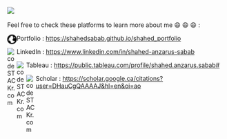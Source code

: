 ![](https://res.cloudinary.com/dcypkejjm/image/upload/v1595467342/GitHub_pghcgl.png?raw=true)

Feel free to check these platforms to learn more about me 😄 😄 😄 :

[<img align="left" alt="codeSTACKr.com" width="22px" src="https://raw.githubusercontent.com/iconic/open-iconic/master/svg/globe.svg" />][portfolio]
Portfolio : https://shahedsabab.github.io/shahed_portfolio

[<img align="left" alt="codeSTACKr.com" width="22px" src="https://cdn.jsdelivr.net/npm/simple-icons@v3/icons/linkedin.svg" />][linkedin]
LinkedIn  : https://www.linkedin.com/in/shahed-anzarus-sabab

[<img align="left" alt="codeSTACKr.com" width="22px" src="https://res.cloudinary.com/dcypkejjm/image/upload/v1596531757/tableau_tlqbdz.svg" />][tableau]
Tableau   : https://public.tableau.com/profile/shahed.anzarus.sabab#

[<img align="left" alt="codeSTACKr.com" width="22px" src="https://res.cloudinary.com/dcypkejjm/image/upload/v1596531700/scholar_rxhugi.svg" />][scholar]
Scholar   : https://scholar.google.ca/citations?user=DHauCgQAAAAJ&hl=en&oi=ao


<!--
**ShahedSabab/ShahedSabab** is a ✨ _special_ ✨ repository because its `README.md` (this file) appears on your GitHub profile.

Here are some ideas to get you started:

- 🔭 I’m currently working on ...
- 🌱 I’m currently learning ...
- 👯 I’m looking to collaborate on ...
- 🤔 I’m looking for help with ...
- 💬 Ask me about ...
- 📫 How to reach me: ...
- 😄 Pronouns: ...
- ⚡ Fun fact: ...
-->
[portfolio]: https://shahedsabab.github.io/shahed_portfolio
[linkedin]: https://www.linkedin.com/in/shahed-anzarus-sabab
[tableau]: https://public.tableau.com/profile/shahed.anzarus.sabab#
[scholar]: https://scholar.google.ca/citations?user=DHauCgQAAAAJ&hl=en&oi=ao
